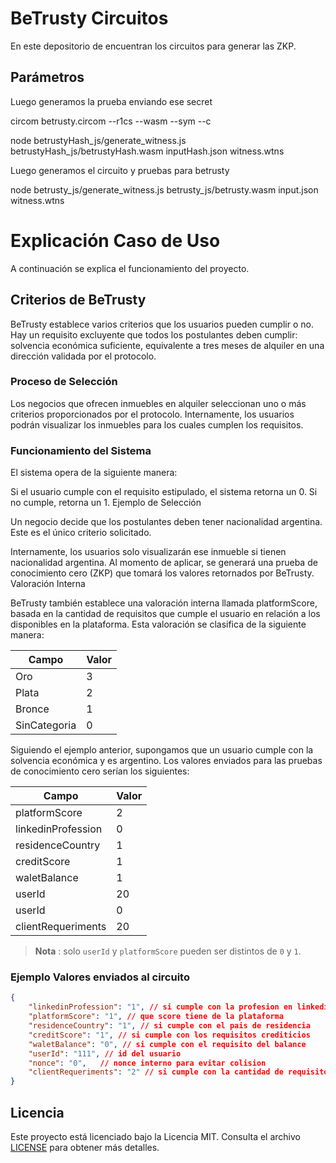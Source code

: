 # BeTrusty Circuitos

En este depositorio de encuentran los circuitos para generar las ZKP.

## Parámetros

Luego generamos la prueba enviando ese secret

circom betrusty.circom --r1cs --wasm --sym --c

node betrustyHash_js/generate_witness.js betrustyHash_js/betrustyHash.wasm inputHash.json witness.wtns

Luego generamos el circuito y pruebas para betrusty

node betrusty_js/generate_witness.js betrusty_js/betrusty.wasm input.json witness.wtns

# Explicación Caso de Uso

A continuación se explica el funcionamiento del proyecto.

## Criterios de BeTrusty

BeTrusty establece varios criterios que los usuarios pueden cumplir o no. Hay un requisito excluyente que todos los postulantes deben cumplir: solvencia económica suficiente, equivalente a tres meses de alquiler en una dirección validada por el protocolo.

### Proceso de Selección

Los negocios que ofrecen inmuebles en alquiler seleccionan uno o más criterios proporcionados por el protocolo. Internamente, los usuarios podrán visualizar los inmuebles para los cuales cumplen los requisitos.

### Funcionamiento del Sistema

El sistema opera de la siguiente manera:

Si el usuario cumple con el requisito estipulado, el sistema retorna un 0.
Si no cumple, retorna un 1.
Ejemplo de Selección

Un negocio decide que los postulantes deben tener nacionalidad argentina. Este es el único criterio solicitado.

Internamente, los usuarios solo visualizarán ese inmueble si tienen nacionalidad argentina.
Al momento de aplicar, se generará una prueba de conocimiento cero (ZKP) que tomará los valores retornados por BeTrusty.
Valoración Interna

BeTrusty también establece una valoración interna llamada platformScore, basada en la cantidad de requisitos que cumple el usuario en relación a los disponibles en la plataforma. Esta valoración se clasifica de la siguiente manera:

| Campo             | Valor |
|-------------------|-------|
| Oro               |  3    |
| Plata             |  2    |
| Bronce            |  1    |
| SinCategoria      |  0    |

Siguiendo el ejemplo anterior, supongamos que un usuario cumple con la solvencia económica y es argentino. Los valores enviados para las pruebas de conocimiento cero serían los siguientes:

| Campo               | Valor |
|---------------------|-------|
| platformScore       | 2     |
| linkedinProfession  | 0     |
| residenceCountry    | 1     |
| creditScore         | 1     |
| waletBalance        | 1     |
| userId              | 20    | 
| userId              | 0     | 
| clientRequeriments  | 20    | 


> **Nota** :  solo `userId` y `platformScore` pueden ser distintos de `0` y `1`. 

### Ejemplo Valores enviados al circuito

```JSON
{
    "linkedinProfession": "1", // si cumple con la profesion en linkedin
    "platformScore": "1", // que score tiene de la plataforma
    "residenceCountry": "1", // si cumple con el pais de residencia
    "creditScore": "1", // si cumple con los requisitos crediticios
    "waletBalance": "0", // si cumple con el requisito del balance
    "userId": "111", // id del usuario
    "nonce": "0",   // nonce interno para evitar colision
    "clientRequeriments": "2" // si cumple con la cantidad de requisitos que solicita el negocio
}
```

## Licencia

Este proyecto está licenciado bajo la Licencia MIT. Consulta el archivo [LICENSE](./LICENSE) para obtener más detalles.



